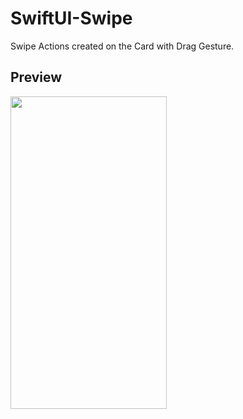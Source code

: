 # SwiftUI-Swipe
Swipe Actions created on the Card with Drag Gesture.

## Preview

<img src="https://github.com/CanerCagri/SwiftUI-Form/assets/99286902/3e2e29b5-e16d-44af-a8fe-59e2b359e246" width="250" height="500"/>
